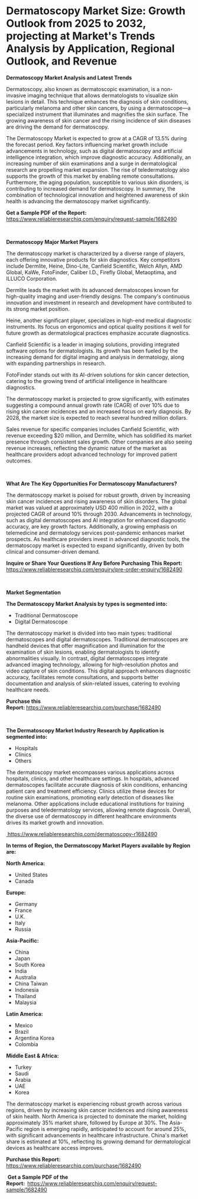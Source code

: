 <p><h1>Dermatoscopy Market Size: Growth Outlook from 2025 to 2032, projecting at Market's Trends Analysis by Application, Regional Outlook, and Revenue</h1></p><p><strong>Dermatoscopy Market Analysis and Latest Trends</strong></p>
<p><p>Dermatoscopy, also known as dermatoscopic examination, is a non-invasive imaging technique that allows dermatologists to visualize skin lesions in detail. This technique enhances the diagnosis of skin conditions, particularly melanoma and other skin cancers, by using a dermatoscope—a specialized instrument that illuminates and magnifies the skin surface. The growing awareness of skin cancer and the rising incidence of skin diseases are driving the demand for dermatoscopy. </p><p>The Dermatoscopy Market is expected to grow at a CAGR of 13.5% during the forecast period. Key factors influencing market growth include advancements in technology, such as digital dermatoscopy and artificial intelligence integration, which improve diagnostic accuracy. Additionally, an increasing number of skin examinations and a surge in dermatological research are propelling market expansion. The rise of teledermatology also supports the growth of this market by enabling remote consultations. Furthermore, the aging population, susceptible to various skin disorders, is contributing to increased demand for dermatoscopy. In summary, the combination of technological innovation and heightened awareness of skin health is advancing the dermatoscopy market significantly.</p></p>
<p><strong>Get a Sample PDF of the Report:&nbsp;</strong> <a href="https://www.reliableresearchiq.com/enquiry/request-sample/1682490?utm_campaign=1170&utm_medium=2&utm_source=Github&utm_content=ia&utm_term=13042025&utm_id=dermatoscopy">https://www.reliableresearchiq.com/enquiry/request-sample/1682490</a></p>
<p>&nbsp;</p>
<p><strong>Dermatoscopy Major Market Players</strong></p>
<p><p>The dermatoscopy market is characterized by a diverse range of players, each offering innovative products for skin diagnostics. Key competitors include Dermlite, Heine, Dino-Lite, Canfield Scientific, Welch Allyn, AMD Global, KaWe, FotoFinder, Caliber I.D., Firefly Global, Metaoptima, and ILLUCO Corporation.</p><p>Dermlite leads the market with its advanced dermatoscopes known for high-quality imaging and user-friendly designs. The company's continuous innovation and investment in research and development have contributed to its strong market position. </p><p>Heine, another significant player, specializes in high-end medical diagnostic instruments. Its focus on ergonomics and optical quality positions it well for future growth as dermatological practices emphasize accurate diagnostics.</p><p>Canfield Scientific is a leader in imaging solutions, providing integrated software options for dermatologists. Its growth has been fueled by the increasing demand for digital imaging and analysis in dermatology, along with expanding partnerships in research.</p><p>FotoFinder stands out with its AI-driven solutions for skin cancer detection, catering to the growing trend of artificial intelligence in healthcare diagnostics.</p><p>The dermatoscopy market is projected to grow significantly, with estimates suggesting a compound annual growth rate (CAGR) of over 10% due to rising skin cancer incidences and an increased focus on early diagnosis. By 2028, the market size is expected to reach several hundred million dollars.</p><p>Sales revenue for specific companies includes Canfield Scientific, with revenue exceeding $20 million, and Dermlite, which has solidified its market presence through consistent sales growth. Other companies are also seeing revenue increases, reflecting the dynamic nature of the market as healthcare providers adopt advanced technology for improved patient outcomes.</p></p>
<p>&nbsp;</p>
<p><strong>What Are The Key Opportunities For Dermatoscopy Manufacturers?</strong></p>
<p><p>The dermatoscopy market is poised for robust growth, driven by increasing skin cancer incidences and rising awareness of skin disorders. The global market was valued at approximately USD 400 million in 2022, with a projected CAGR of around 10% through 2030. Advancements in technology, such as digital dermatoscopes and AI integration for enhanced diagnostic accuracy, are key growth factors. Additionally, a growing emphasis on telemedicine and dermatology services post-pandemic enhances market prospects. As healthcare providers invest in advanced diagnostic tools, the dermatoscopy market is expected to expand significantly, driven by both clinical and consumer-driven demand.</p></p>
<p><strong>Inquire or Share Your Questions If Any Before Purchasing This Report:</strong> <a href="https://www.reliableresearchiq.com/enquiry/pre-order-enquiry/1682490?utm_campaign=1170&utm_medium=2&utm_source=Github&utm_content=ia&utm_term=13042025&utm_id=dermatoscopy">https://www.reliableresearchiq.com/enquiry/pre-order-enquiry/1682490</a></p>
<p>&nbsp;</p>
<p><strong>Market Segmentation</strong></p>
<p><strong>The Dermatoscopy Market Analysis by types is segmented into:</strong></p>
<p><ul><li>Traditional Dermatoscope</li><li>Digital Dermatoscope</li></ul></p>
<p><p>The dermatoscopy market is divided into two main types: traditional dermatoscopes and digital dermatoscopes. Traditional dermatoscopes are handheld devices that offer magnification and illumination for the examination of skin lesions, enabling dermatologists to identify abnormalities visually. In contrast, digital dermatoscopes integrate advanced imaging technology, allowing for high-resolution photos and video capture of skin conditions. This digital approach enhances diagnostic accuracy, facilitates remote consultations, and supports better documentation and analysis of skin-related issues, catering to evolving healthcare needs.</p></p>
<p><strong>Purchase this Report:&nbsp;</strong><a href="https://www.reliableresearchiq.com/purchase/1682490?utm_campaign=1170&utm_medium=2&utm_source=Github&utm_content=ia&utm_term=13042025&utm_id=dermatoscopy">https://www.reliableresearchiq.com/purchase/1682490</a></p>
<p>&nbsp;</p>
<p><strong>The Dermatoscopy Market Industry Research by Application is segmented into:</strong></p>
<p><ul><li>Hospitals</li><li>Clinics</li><li>Others</li></ul></p>
<p><p>The dermatoscopy market encompasses various applications across hospitals, clinics, and other healthcare settings. In hospitals, advanced dermatoscopes facilitate accurate diagnosis of skin conditions, enhancing patient care and treatment efficiency. Clinics utilize these devices for routine skin examinations, promoting early detection of diseases like melanoma. Other applications include educational institutions for training purposes and teledermatology services, allowing remote diagnosis. Overall, the diverse use of dermatoscopy in different healthcare environments drives its market growth and innovation.</p></p>
<p><a href="https://www.reliableresearchiq.com/dermatoscopy-r1682490?utm_campaign=1170&utm_medium=2&utm_source=Github&utm_content=ia&utm_term=13042025&utm_id=dermatoscopy">&nbsp;https://www.reliableresearchiq.com/dermatoscopy-r1682490</a></p>
<p><strong>In terms of Region, the Dermatoscopy Market Players available by Region are:</strong></p>
<p>
    <p> <strong> North America: </strong>
        <ul>
            <li>United States</li>
            <li>Canada</li>
        </ul>
        </p> 
    <p> <strong> Europe: </strong>
        <ul>
            <li>Germany</li>
            <li>France</li>
            <li>U.K.</li>
            <li>Italy</li>
            <li>Russia</li>
        </ul>
        </p> 
    <p> <strong> Asia-Pacific: </strong>
        <ul>
            <li>China</li>
            <li>Japan</li>
            <li>South Korea</li>
            <li>India</li>
            <li>Australia</li>
            <li>China Taiwan</li>
            <li>Indonesia</li>
            <li>Thailand</li>
            <li>Malaysia</li>
        </ul>
        </p> 
    <p> <strong> Latin America: </strong>
        <ul>
            <li>Mexico</li>
            <li>Brazil</li>
            <li>Argentina Korea</li>
            <li>Colombia</li>
        </ul>
        </p> 
    <p> <strong> Middle East & Africa: </strong>
        <ul>
            <li>Turkey</li>
            <li>Saudi</li>
            <li>Arabia</li>
            <li>UAE</li>
            <li>Korea</li>
        </ul>
    </p>
    </p>
<p><p>The dermatoscopy market is experiencing robust growth across various regions, driven by increasing skin cancer incidences and rising awareness of skin health. North America is projected to dominate the market, holding approximately 35% market share, followed by Europe at 30%. The Asia-Pacific region is emerging rapidly, anticipated to account for around 25%, with significant advancements in healthcare infrastructure. China's market share is estimated at 10%, reflecting its growing demand for dermatological devices as healthcare access improves.</p></p>
<p><strong>Purchase this Report: </strong><a href="https://www.reliableresearchiq.com/purchase/1682490?utm_campaign=1170&utm_medium=2&utm_source=Github&utm_content=ia&utm_term=13042025&utm_id=dermatoscopy">https://www.reliableresearchiq.com/purchase/1682490</a></p>
<p>&nbsp;<strong>Get a Sample PDF of the Report:&nbsp;&nbsp;</strong><a href="https://www.reliableresearchiq.com/enquiry/request-sample/1682490?utm_campaign=1170&utm_medium=2&utm_source=Github&utm_content=ia&utm_term=13042025&utm_id=dermatoscopy">https://www.reliableresearchiq.com/enquiry/request-sample/1682490</a></p>
<p><strong></strong></p>
<p><p></p><p></p><p></p></p>